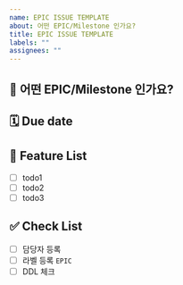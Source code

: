 ```yaml
---
name: EPIC ISSUE TEMPLATE
about: 어떤 EPIC/Milestone 인가요?
title: EPIC ISSUE TEMPLATE
labels: ""
assignees: ""
---
```


## 📌 어떤 EPIC/Milestone 인가요?

## 🗓️ Due date

## 🌈 Feature List

- [ ] todo1
- [ ] todo2
- [ ] todo3

## ✅ Check List

- [ ] 담당자 등록
- [ ] 라벨 등록 `EPIC`
- [ ] DDL 체크
